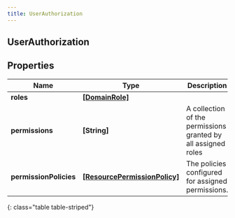 ```yaml
---
title: UserAuthorization
---
```

## UserAuthorization

## Properties

|Name | Type | Description | Notes|
|------------ | ------------- | ------------- | -------------|
| **roles** | [**[DomainRole]**](DomainRole.html) |  | [optional] |
| **permissions** | **[String]** | A collection of the permissions granted by all assigned roles | [optional] |
| **permissionPolicies** | [**[ResourcePermissionPolicy]**](ResourcePermissionPolicy.html) | The policies configured for assigned permissions. | [optional] |
{: class="table table-striped"}



